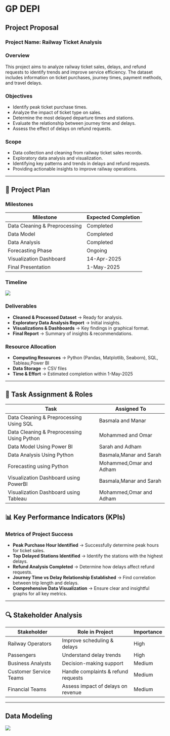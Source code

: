 # GP DEPI
## Project Proposal
### Project Name: **Railway Ticket Analysis**
### Overview
This project aims to analyze railway ticket sales, delays, and refund requests to identify trends and improve service efficiency. The dataset includes information on ticket purchases, journey times, payment methods, and travel delays.

### Objectives
- Identify peak ticket purchase times.
- Analyze the impact of ticket type on sales.
- Determine the most delayed departure times and stations.
- Evaluate the relationship between journey time and delays.
- Assess the effect of delays on refund requests.

### Scope
- Data collection and cleaning from railway ticket sales records.
- Exploratory data analysis and visualization.
- Identifying key patterns and trends in delays and refund requests.
- Providing actionable insights to improve railway operations.

---

## 📅 Project Plan
### Milestones

| Milestone                     |Expected Completion|
|-------------------------------|------------------ |
| Data Cleaning & Preprocessing | Completed         |
| Data Model                    | Completed         |
| Data Analysis                 | Completed         |
| Forecasting Phase             | Ongoing           |
| Visualization Dashboard       | 14-Apr-2025       |
| Final Presentation            | 1-May-2025        |

### Timeline

<div>
  <img src="https://github.com/user-attachments/assets/b22d78e2-fd0c-45da-8d69-5333055fe4c9">
</div>

### Deliverables
- **Cleaned & Processed Dataset** → Ready for analysis.
- **Exploratory Data Analysis Report** → Initial insights.
- **Visualizations & Dashboards** → Key findings in graphical format.
- **Final Report** → Summary of insights & recommendations.

### Resource Allocation
- **Computing Resources** → Python (Pandas, Matplotlib, Seaborn), SQL, Tableau,Power BI
- **Data Storage** → CSV files
- **Time & Effort** → Estimated completion within 1-May-2025

---

## 📝 Task Assignment & Roles
| Task                                       | Assigned To            | 
|--------------------------------------------|------------------------|
| Data Cleaning & Preprocessing Using SQL    | Basmala and Manar      |
| Data Cleaning & Preprocessing Using Python | Mohammed and Omar      | 
| Data Model Using Power BI                  | Sarah and Adham        | 
| Data Analysis Using Python                 | Basmala,Manar and Sarah|
| Forecasting using Python                   | Mohammed,Omar and Adham|
| Visualization Dashboard using PowerBI      | Basmala,Manar and Sarah|
| Visualization Dashboard using Tableau      | Mohammed,Omar and Adham|

## 📊 Key Performance Indicators (KPIs)
### Metrics of Project Success
- **Peak Purchase Hour Identified** → Successfully determine peak hours for ticket sales.
- **Top Delayed Stations Identified** → Identify the stations with the highest delays.
- **Refund Analysis Completed** → Determine how delays affect refund requests.
- **Journey Time vs Delay Relationship Established** → Find correlation between trip length and delays.
- **Comprehensive Data Visualization** → Ensure clear and insightful graphs for all key metrics.

---

## 🔍 Stakeholder Analysis
| Stakeholder           | Role in Project                        | Importance |
|-----------------------|----------------------------------------|------------|
| Railway Operators     | Improve scheduling & delays            | High       |
| Passengers            | Understand delay trends                | High       |
| Business Analysts     | Decision-making support                | Medium     |
| Customer Service Teams| Handle complaints & refund requests    | Medium     |
| Financial Teams       | Assess impact of delays on revenue     | Medium     |
---

## Data Modeling
<div>
  <img src="https://github.com/user-attachments/assets/f69ac981-c31f-47c0-b273-3f96326ae554">
</div>



